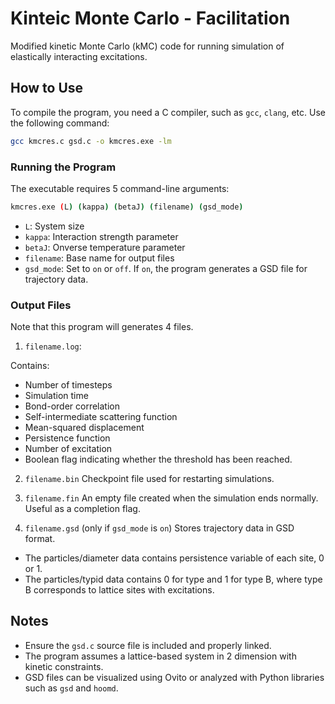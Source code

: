 # Kinteic Monte Carlo - Facilitation
Modified kinetic Monte Carlo (kMC) code for running simulation of elastically interacting excitations. 

## How to Use
To compile the program, you need a C compiler, such as `gcc`, `clang`, etc. Use the following command:
```bash
gcc kmcres.c gsd.c -o kmcres.exe -lm
```
### Running the Program
The executable requires 5 command-line arguments:
```bash
kmcres.exe (L) (kappa) (betaJ) (filename) (gsd_mode)
```
- `L`: System size
- `kappa`: Interaction strength parameter
- `betaJ`: Onverse temperature parameter
- `filename`: Base name for output files
- `gsd_mode`: Set to `on` or `off`. If `on`, the program generates a GSD file for trajectory data.

### Output Files

Note that this program will generates 4 files.
1. `filename.log`:

Contains:
- Number of timesteps
- Simulation time
- Bond-order correlation
- Self-intermediate scattering function
- Mean-squared displacement
- Persistence function
- Number of excitation
- Boolean flag indicating whether the threshold has been reached.

2. `filename.bin`
Checkpoint file used for restarting simulations.

3. `filename.fin`
An empty file created when the simulation ends normally. Useful as a completion flag.

4. `filename.gsd` (only if `gsd_mode` is `on`)
Stores trajectory data in GSD format.
- The particles/diameter data contains persistence variable of each site, 0 or 1.
- The particles/typid data contains 0 for type and 1 for type B, where type B corresponds to lattice sites with excitations.

## Notes
- Ensure the `gsd.c` source file is included and properly linked.
- The program assumes a lattice-based system in 2 dimension with kinetic constraints.
- GSD files can be visualized using Ovito or analyzed with Python libraries such as `gsd` and `hoomd`.
